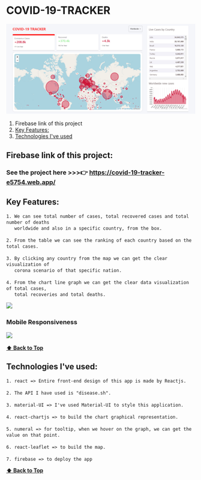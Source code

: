# COVID-19-TRACKER

<img src = "img/covid-19-tracker.png"  > 

1. Firebase link of this project
2. [Key Features:](#key-features) 
3. [Technologies I've used](#technologies-ive-used)
 

## Firebase link of this project:  
   ### See the project here >>>👉   https://covid-19-tracker-e5754.web.app/

## Key Features:
    1. We can see total number of cases, total recovered cases and total number of deaths
       worldwide and also in a specific country, from the box.
       
    2. From the table we can see the ranking of each country based on the total cases.
    
    3. By clicking any country from the map we can get the clear visualization of 
       corona scenario of that specific nation.
       
    4. From the chart line graph we can get the clear data visualization of total cases,
       total recoveries and total deaths.
  
  <img src = "GIFs/covid-19-tracker.gif"  > 
  
  ### Mobile Responsiveness
  
  <img src = "GIFs/covid-19-tracker-mobileResponsive.gif"  > 
    

  **[⬆ Back to Top](#covid-19-tracker)**

## Technologies I've used:
    1. react => Entire front-end design of this app is made by Reactjs.
    
    2. The API I have used is "disease.sh".
    
    3. material-UI => I've used Material-UI to style this application.
    
    4. react-chartjs => to build the chart graphical representation.
    
    5. numeral => for tooltip, when we hover on the graph, we can get the value on that point.
    
    6. react-leaflet => to build the map.
    
    7. firebase => to deploy the app
    
    
  **[⬆ Back to Top](#covid-19-tracker)**
